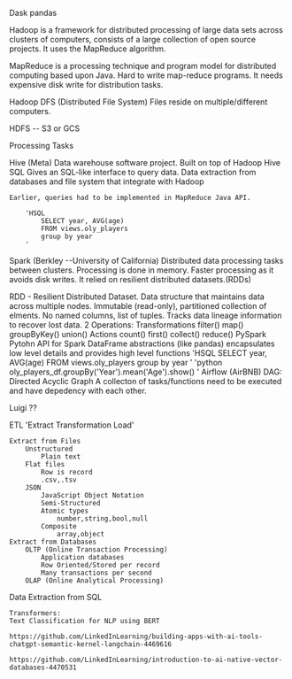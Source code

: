 Dask
pandas


Hadoop is a framework for distributed processing of large data sets across clusters of computers, consists of a large collection of open source projects. It uses the MapReduce algorithm.

MapReduce is a processing technique and program model for distributed computing based upon Java. Hard to write map-reduce programs. It needs expensive disk write for distribution tasks.

Hadoop DFS (Distributed  File System)
	Files reside on multiple/different computers.

HDFS 				-- S3 or GCS 

Processing Tasks

Hive (Meta)
	Data warehouse software project.
	Built on top of Hadoop
	Hive SQL
	Gives an SQL-like interface to query data.
	Data extraction from databases and file system that integrate with Hadoop

	Earlier, queries had to be implemented in MapReduce Java API.

		'HSQL
			SELECT year, AVG(age)
			FROM views.oly_players
			group by year
		'

Spark (Berkley --University of California)
	Distributed data processing tasks between clusters.
	Processing is done in memory.
	Faster processing as it avoids disk writes.
	It relied on resilient distributed datasets.(RDDs)

RDD - Resilient Distributed Dataset.
	Data structure that maintains data across multiple nodes.
	Immutable (read-only), partitioned collection of elments.
	No named columns, list of tuples.
	Tracks data lineage information to recover lost data.
	2 Operations: 
		Transformations 
			filter()
			map()
			groupByKey()
			union()
		Actions
			count()
			first()
			collect()
			reduce()
PySpark
	Pytohn API for Spark
	DataFrame abstractions (like pandas)
	encapsulates low level details and provides high level functions
		'HSQL
			SELECT year, AVG(age)
			FROM views.oly_players
			group by year
		'
		'python
		 oly_players_df.groupBy('Year').mean('Age').show()
		'
Airflow (AirBNB)
	DAG: Directed Acyclic Graph
		 A collecton of tasks/functions need to be executed and have depedency with each other.

Luigi
	??

ETL 'Extract Transformation Load'

	Extract from Files
		Unstructured
			Plain text
		Flat files
			Row is record
			.csv,.tsv
		JSON
			JavaScript Object Notation
			Semi-Structured
			Atomic types 
				number,string,bool,null
			Composite
				array,object
	Extract from Databases
		OLTP (Online Transaction Processing)
			Application databases
			Row Oriented/Stored per record
			Many transactions per second
		OLAP (Online Analytical Processing)

Data Extraction from SQL
	

	Transformers:
	Text Classification for NLP using BERT

	https://github.com/LinkedInLearning/building-apps-with-ai-tools-chatgpt-semantic-kernel-langchain-4469616

	https://github.com/LinkedInLearning/introduction-to-ai-native-vector-databases-4470531









